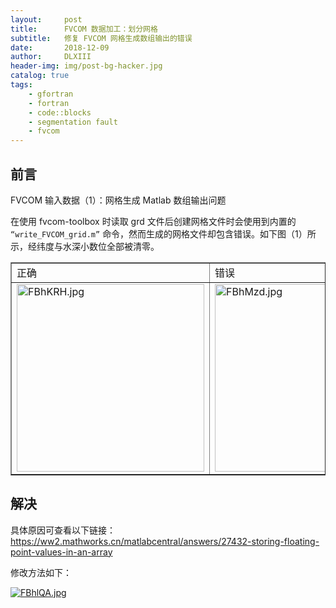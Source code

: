 ```yaml
---
layout:     post
title:      FVCOM 数据加工：划分网格
subtitle:   修复 FVCOM 网格生成数组输出的错误
date:       2018-12-09
author:     DLXIII
header-img: img/post-bg-hacker.jpg
catalog: true
tags:
    - gfortran
    - fortran
    - code::blocks
    - segmentation fault
    - fvcom
---
```



## 前言

FVCOM 输入数据（1）：网格生成 Matlab 数组输出问题

在使用 fvcom-toolbox 时读取 grd 文件后创建网格文件时会使用到内置的 `“write_FVCOM_grid.m”` 命令，然而生成的网格文件却包含错误。如下图（1）所示，经纬度与水深小数位全部被清零。


<!--more-->

<table border="1">
    <tr>
        <td>正确</td>
        <td>错误</td>
    </tr>
    <tr>
        <td><a href="https://imgchr.com/i/FBhKRH"><img src="https://s1.ax1x.com/2018/12/19/FBhKRH.md.jpg" alt="FBhKRH.jpg" border="0" width="300x"/></a></td>
        <td><a href="https://imgchr.com/i/FBhMzd"><img src="https://s1.ax1x.com/2018/12/19/FBhMzd.md.jpg" alt="FBhMzd.jpg" border="0" width="300px"/></a></td>
    </tr>
</table>

## 解决

具体原因可查看以下链接：
https://ww2.mathworks.cn/matlabcentral/answers/27432-storing-floating-point-values-in-an-array

修改方法如下：

<a href="https://imgchr.com/i/FBhlQA"><img src="https://s1.ax1x.com/2018/12/19/FBhlQA.md.jpg" alt="FBhlQA.jpg" border="0" /></a>
